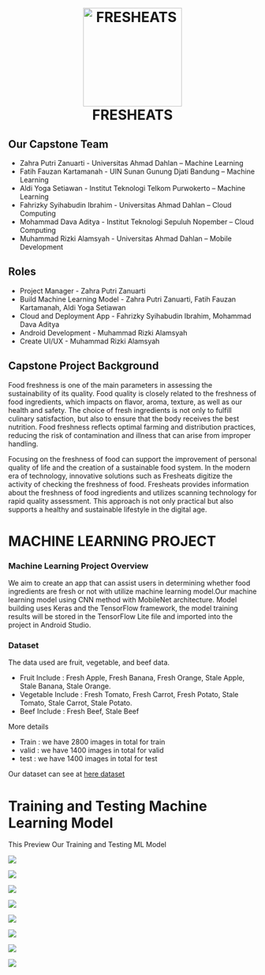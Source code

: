 
<h1 align="center">
<br>
  <img src="images/logo fresheats.png" alt="FRESHEATS" width="200">
  <br>
   FRESHEATS
  <br>
</h1>

## Our Capstone Team
- Zahra Putri Zanuarti - Universitas Ahmad Dahlan – Machine Learning
- Fatih Fauzan Kartamanah - UIN Sunan Gunung Djati Bandung – Machine Learning
- Aldi Yoga Setiawan - Institut Teknologi Telkom Purwokerto – Machine Learning
- Fahrizky Syihabudin Ibrahim - Universitas Ahmad Dahlan – Cloud Computing
- Mohammad Dava Aditya - Institut Teknologi Sepuluh Nopember – Cloud Computing
- Muhammad Rizki Alamsyah - Universitas Ahmad Dahlan – Mobile Development

## Roles 
- Project Manager - Zahra Putri Zanuarti
- Build Machine Learning Model - Zahra Putri Zanuarti, Fatih Fauzan Kartamanah, Aldi Yoga Setiawan
- Cloud and Deployment App - Fahrizky Syihabudin Ibrahim, Mohammad Dava Aditya
- Android Development - Muhammad Rizki Alamsyah
- Create UI/UX - Muhammad Rizki Alamsyah

## Capstone Project Background 
Food freshness is one of the main parameters in assessing the sustainability of its quality. Food quality is closely related to the freshness of food ingredients, which impacts on flavor, aroma, texture, as well as our health and safety. The choice of fresh ingredients is not only to fulfill culinary satisfaction, but also to ensure that the body receives the best nutrition. Food freshness reflects optimal farming and distribution practices, reducing the risk of contamination and illness that can arise from improper handling.

Focusing on the freshness of food can support the improvement of personal quality of life and the creation of a sustainable food system. In the modern era of technology, innovative solutions such as Fresheats digitize the activity of checking the freshness of food. Fresheats provides information about the freshness of food ingredients and utilizes scanning technology for rapid quality assessment. This approach is not only practical but also supports a healthy and sustainable lifestyle in the digital age.

##
# MACHINE LEARNING PROJECT

### Machine Learning Project Overview
We aim to create an app that can assist users in determining whether food ingredients are fresh or not with utilize machine learning model.Our machine learning model using CNN method with MobileNet architecture. Model building uses Keras and the TensorFlow framework, the model training results will be stored in the TensorFlow Lite file and imported into the project in Android Studio. 

### Dataset
The data used are fruit, vegetable, and beef data. 
- Fruit Include : Fresh Apple, Fresh Banana, Fresh Orange, Stale Apple, Stale Banana, Stale Orange.
- Vegetable Include : Fresh Tomato, Fresh Carrot, Fresh Potato, Stale Tomato, Stale Carrot, Stale Potato.
- Beef Include : Fresh Beef, Stale Beef

More details
- Train : we have 2800 images in total for train
- valid : we have 1400 images in total for valid
- test  : we have 1400 images in total for test

Our dataset can see at [here dataset](https://drive.google.com/drive/folders/1LUxMwH_F943Jt-5u5bG8CUcSDtth2gU2?usp=drive_link )

# Training and Testing Machine Learning Model
This Preview Our Training and Testing ML Model

<img align="center" src="images/13.png"></img>

<img align="center" src="images/16.png"></img>

<img align="center" src="images/17.png"></img>

<img align="center" src="images/18.png"></img>

<img align="center" src="images/19.png"></img>

<img align="center" src="images/20.png"></img>

<img align="center" src="images/26.png"></img>

<img align="center" src="images/27.png"></img>
